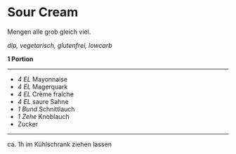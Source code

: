# Sour Cream

Mengen alle grob gleich viel.

*dip, vegetarisch, glutenfrei, lowcarb*

**1 Portion**

---

- *4 EL* Mayonnaise
- *4 EL* Magerquark
- *4 EL* Crème fraîche 
- *4 EL* saure Sahne
- *1 Bund* Schnittlauch
- *1 Zehe* Knoblauch
- Zucker

---

ca. 1h im Kühlschrank ziehen lassen
